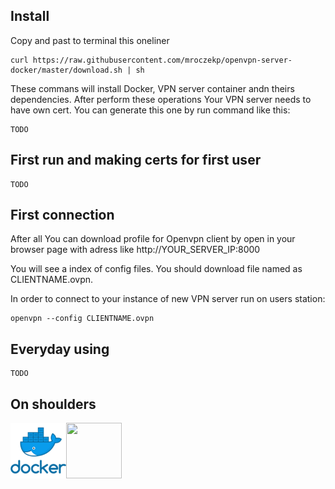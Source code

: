 ## Install

Copy and past to terminal this oneliner 

```
curl https://raw.githubusercontent.com/mroczekp/openvpn-server-docker/master/download.sh | sh 
```

These commans will install Docker, VPN server container andn theirs dependencies.
After perform these operations Your VPN server needs to have own cert. 
You can generate this one by run command like this:

```
TODO
``` 




## First run and making certs for first user

```
TODO
```


## First connection


After all You can download profile for Openvpn client by open in your browser page with adress like http://YOUR_SERVER_IP:8000

You will see a index of config files. You should download file named as CLIENTNAME.ovpn.

In order to connect to your instance of new VPN server run on users station: 

```
openvpn --config CLIENTNAME.ovpn
```


## Everyday using

```
TODO
```

## On shoulders 


<img src="https://raw.githubusercontent.com/github/explore/6c6508f34230f0ac0d49e847a326429eefbfc030/topics/docker/docker.png" height="89" style="float:left">
<img src="https://docs.openvpn.net/wp-content/uploads/OpenVPN-Inc.-Logo.png" height="89" width="89" style="float:left">











